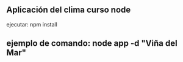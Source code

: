 ## Aplicación del clima curso node

ejecutar: npm install 

## ejemplo de comando: node app -d "Viña del Mar"